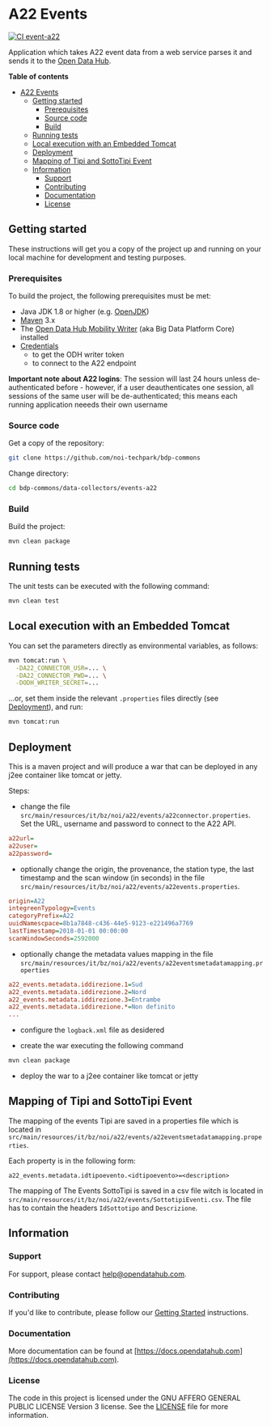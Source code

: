 <!--
SPDX-FileCopyrightText: NOI Techpark <digital@noi.bz.it>

SPDX-License-Identifier: CC0-1.0
-->

# A22 Events

[![CI event-a22](https://github.com/noi-techpark/bdp-commons/actions/workflows/ci-event-a22.yml/badge.svg)](https://github.com/noi-techpark/bdp-commons/actions/workflows/ci-event-a22.yml)

Application which takes A22 event data from a web service parses it and sends it
to the [Open Data Hub](https://opendatahub.com).

**Table of contents**
- [A22 Events](#a22-events)
	- [Getting started](#getting-started)
		- [Prerequisites](#prerequisites)
		- [Source code](#source-code)
		- [Build](#build)
	- [Running tests](#running-tests)
	- [Local execution with an Embedded Tomcat](#local-execution-with-an-embedded-tomcat)
	- [Deployment](#deployment)
	- [Mapping of Tipi and SottoTipi Event](#mapping-of-tipi-and-sottotipi-event)
	- [Information](#information)
		- [Support](#support)
		- [Contributing](#contributing)
		- [Documentation](#documentation)
		- [License](#license)

## Getting started

These instructions will get you a copy of the project up and running on your
local machine for development and testing purposes.

### Prerequisites

To build the project, the following prerequisites must be met:

- Java JDK 1.8 or higher (e.g. [OpenJDK](https://openjdk.java.net/))
- [Maven](https://maven.apache.org/) 3.x
- The [Open Data Hub Mobility Writer](https://github.com/noi-techpark/bdp-core)
  (aka Big Data Platform Core) installed
- [Credentials](https://github.com/noi-techpark/odh-docs/wiki/Contributor-Guidelines:-Credentials)
  - to get the ODH writer token
  - to connect to the A22 endpoint

**Important note about A22 logins**: The session will last 24 hours unless
de-authenticated before - however, if a user deauthenticates one session, all
sessions of the same user will be de-authenticated; this means each running
application neeeds their own username

### Source code

Get a copy of the repository:

```bash
git clone https://github.com/noi-techpark/bdp-commons
```

Change directory:

```bash
cd bdp-commons/data-collectors/events-a22
```

### Build

Build the project:

```bash
mvn clean package
```

## Running tests

The unit tests can be executed with the following command:

```bash
mvn clean test
```

## Local execution with an Embedded Tomcat

You can set the parameters directly as environmental variables, as follows:
```bash
mvn tomcat:run \
  -DA22_CONNECTOR_USR=... \
  -DA22_CONNECTOR_PWD=... \
  -DODH_WRITER_SECRET=...
```

...or, set them inside the relevant `.properties` files directly (see [Deployment](#deployment)), and run:
```bash
mvn tomcat:run
```

## Deployment

This is a maven project and will produce a war that can be deployed in any j2ee
container like tomcat or jetty.

Steps:

* change the file
  `src/main/resources/it/bz/noi/a22/events/a22connector.properties`. Set the
  URL, username and password to connect to the A22 API.

```ini
a22url=
a22user=
a22password=
```

* optionally change the origin, the provenance, the station type, the last
  timestamp and the scan window (in seconds) in the file
  `src/main/resources/it/bz/noi/a22/events/a22events.properties`.

```ini
origin=A22
integreenTypology=Events
categoryPrefix=A22
uuidNamescpace=8b1a7848-c436-44e5-9123-e221496a7769
lastTimestamp=2018-01-01 00:00:00
scanWindowSeconds=2592000
```

* optionally change the metadata values mapping in the file
  `src/main/resources/it/bz/noi/a22/events/a22eventsmetadatamapping.properties`

```ini
a22_events.metadata.iddirezione.1=Sud
a22_events.metadata.iddirezione.2=Nord
a22_events.metadata.iddirezione.3=Entrambe
a22_events.metadata.iddirezione.*=Non definito
...
```

* configure the `logback.xml` file as desidered

* create the war executing the following command

```bash
mvn clean package
```

* deploy the war to a j2ee container like tomcat or jetty

## Mapping of Tipi and SottoTipi Event

The mapping of the events Tipi are saved in a properties file which is located
in `src/main/resources/it/bz/noi/a22/events/a22eventsmetadatamapping.properties`.

Each property is in the following form:
```
a22_events.metadata.idtipoevento.<idtipoevento>=<description>
```

The mapping of The Events SottoTipi is saved in a csv file witch is located in
`src/main/resources/it/bz/noi/a22/events/SottotipiEventi.csv`. The file has to
contain the headers `IdSottotipo` and `Descrizione`.

## Information

### Support

For support, please contact [help@opendatahub.com](mailto:help@opendatahub.com).

### Contributing

If you'd like to contribute, please follow our [Getting
Started](https://github.com/noi-techpark/odh-docs/wiki/Contributor-Guidelines:-Getting-started)
instructions.

### Documentation

More documentation can be found at
[https://docs.opendatahub.com](https://docs.opendatahub.com).

### License

The code in this project is licensed under the GNU AFFERO GENERAL PUBLIC LICENSE
Version 3 license. See the [LICENSE](../../LICENSE) file for more information.
